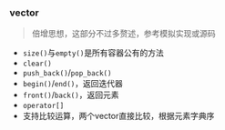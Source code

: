 ### vector
> 倍增思想，这部分不过多赘述，参考模拟实现或源码
- `size()`与`empty()`是所有容器公有的方法
- `clear()`
- `push_back()`/`pop_back()`
- `begin()`/`end()`，返回迭代器
- `front()`/`back()`，返回元素
- `operator[]`
- 支持比较运算，两个vector直接比较，根据元素字典序